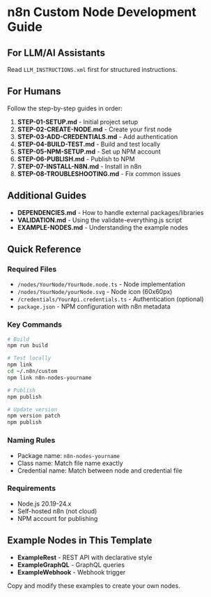 # n8n Custom Node Development Guide

## For LLM/AI Assistants

Read `LLM_INSTRUCTIONS.xml` first for structured instructions.

## For Humans

Follow the step-by-step guides in order:

1. **STEP-01-SETUP.md** - Initial project setup
2. **STEP-02-CREATE-NODE.md** - Create your first node
3. **STEP-03-ADD-CREDENTIALS.md** - Add authentication
4. **STEP-04-BUILD-TEST.md** - Build and test locally
5. **STEP-05-NPM-SETUP.md** - Set up NPM account
6. **STEP-06-PUBLISH.md** - Publish to NPM
7. **STEP-07-INSTALL-N8N.md** - Install in n8n
8. **STEP-08-TROUBLESHOOTING.md** - Fix common issues

## Additional Guides

- **DEPENDENCIES.md** - How to handle external packages/libraries
- **VALIDATION.md** - Using the validate-everything.js script
- **EXAMPLE-NODES.md** - Understanding the example nodes

## Quick Reference

### Required Files

- `/nodes/YourNode/YourNode.node.ts` - Node implementation
- `/nodes/YourNode/yourNode.svg` - Node icon (60x60px)
- `/credentials/YourApi.credentials.ts` - Authentication (optional)
- `package.json` - NPM configuration with n8n metadata

### Key Commands

```bash
# Build
npm run build

# Test locally
npm link
cd ~/.n8n/custom
npm link n8n-nodes-yourname

# Publish
npm publish

# Update version
npm version patch
npm publish
```

### Naming Rules

- Package name: `n8n-nodes-yourname`
- Class name: Match file name exactly
- Credential name: Match between node and credential file

### Requirements

- Node.js 20.19-24.x
- Self-hosted n8n (not cloud)
- NPM account for publishing

## Example Nodes in This Template

- **ExampleRest** - REST API with declarative style
- **ExampleGraphQL** - GraphQL queries  
- **ExampleWebhook** - Webhook trigger

Copy and modify these examples to create your own nodes.
